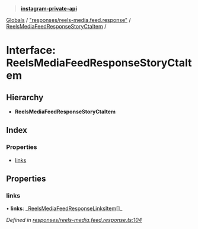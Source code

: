 > **[instagram-private-api](../README.md)**

[Globals](../README.md) / ["responses/reels-media.feed.response"](../modules/_responses_reels_media_feed_response_.md) / [ReelsMediaFeedResponseStoryCtaItem](_responses_reels_media_feed_response_.reelsmediafeedresponsestoryctaitem.md) /

# Interface: ReelsMediaFeedResponseStoryCtaItem

## Hierarchy

- **ReelsMediaFeedResponseStoryCtaItem**

## Index

### Properties

- [links](_responses_reels_media_feed_response_.reelsmediafeedresponsestoryctaitem.md#links)

## Properties

### links

• **links**: _[ReelsMediaFeedResponseLinksItem](\_responses_reels_media_feed_response_.reelsmediafeedresponselinksitem.md)[]\_

_Defined in [responses/reels-media.feed.response.ts:104](https://github.com/realinstadude/instagram-private-api/blob/4ae8fec/src/responses/reels-media.feed.response.ts#L104)_
